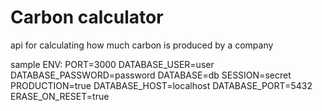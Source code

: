 # Carbon calculator

api for calculating how much carbon is produced by a company

sample ENV:
PORT=3000
DATABASE_USER=user
DATABASE_PASSWORD=password
DATABASE=db
SESSION=secret
PRODUCTION=true
DATABASE_HOST=localhost
DATABASE_PORT=5432
ERASE_ON_RESET=true
